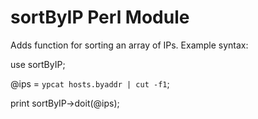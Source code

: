 # sortByIP Perl Module

Adds function for sorting an array of IPs.  Example syntax:


use sortByIP;

@ips = `ypcat hosts.byaddr | cut -f1`;

print sortByIP->doit(@ips);

